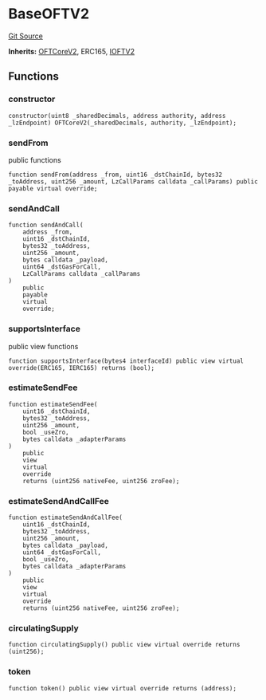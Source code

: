 # BaseOFTV2
[Git Source](https://github.com/manifoldfinance/mevETH/blob/744c86166044c40a1c176b100f17322ace7974b4/src/layerZero/oft/BaseOFTV2.sol)

**Inherits:**
[OFTCoreV2](/docs-output/src/src/layerZero/oft/OFTCoreV2.sol/abstract.OFTCoreV2.md), ERC165, [IOFTV2](/docs-output/src/src/interfaces/IOFTV2.sol/interface.IOFTV2.md)


## Functions
### constructor


```solidity
constructor(uint8 _sharedDecimals, address authority, address _lzEndpoint) OFTCoreV2(_sharedDecimals, authority, _lzEndpoint);
```

### sendFrom

public functions


```solidity
function sendFrom(address _from, uint16 _dstChainId, bytes32 _toAddress, uint256 _amount, LzCallParams calldata _callParams) public payable virtual override;
```

### sendAndCall


```solidity
function sendAndCall(
    address _from,
    uint16 _dstChainId,
    bytes32 _toAddress,
    uint256 _amount,
    bytes calldata _payload,
    uint64 _dstGasForCall,
    LzCallParams calldata _callParams
)
    public
    payable
    virtual
    override;
```

### supportsInterface

public view functions


```solidity
function supportsInterface(bytes4 interfaceId) public view virtual override(ERC165, IERC165) returns (bool);
```

### estimateSendFee


```solidity
function estimateSendFee(
    uint16 _dstChainId,
    bytes32 _toAddress,
    uint256 _amount,
    bool _useZro,
    bytes calldata _adapterParams
)
    public
    view
    virtual
    override
    returns (uint256 nativeFee, uint256 zroFee);
```

### estimateSendAndCallFee


```solidity
function estimateSendAndCallFee(
    uint16 _dstChainId,
    bytes32 _toAddress,
    uint256 _amount,
    bytes calldata _payload,
    uint64 _dstGasForCall,
    bool _useZro,
    bytes calldata _adapterParams
)
    public
    view
    virtual
    override
    returns (uint256 nativeFee, uint256 zroFee);
```

### circulatingSupply


```solidity
function circulatingSupply() public view virtual override returns (uint256);
```

### token


```solidity
function token() public view virtual override returns (address);
```

